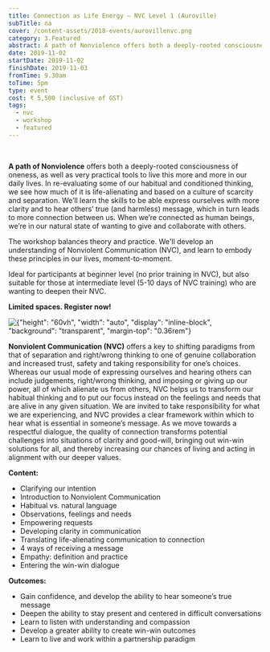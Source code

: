 ```yaml
---
title: Connection as Life Energy – NVC Level 1 (Auroville)
subTitle: na
cover: /content-assets/2018-events/aurovillenvc.png
category: 3.Featured
abstract: A path of Nonviolence offers both a deeply-rooted consciousness of oneness, as well as very practical tools to live this more and more in our daily lives. In re-evaluating some of our habitual and conditioned thinking, we see how much of it is life-alienating and based on a culture of scarcity and separation. We’ll learn the skills to be able express ourselves with more clarity and to hear others’ true (and harmless) message, which in turn leads to more connection between us. When we’re connected as human beings, we’re in our natural state of wanting to give and collaborate with others.
date: 2019-11-02
startDate: 2019-11-02
finishDate: 2019-11-03
fromTime: 9.30am
toTime: 5pm
type: event
cost: ₹ 5,500 (inclusive of GST)
tags:
  - nvc
  - workshop
  - featured
---
```


&nbsp;

**A path of Nonviolence** offers both a deeply-rooted consciousness of oneness, as well as very practical tools to live this more and more in our daily lives. In re-evaluating some of our habitual and conditioned thinking, we see how much of it is life-alienating and based on a culture of scarcity and separation. We’ll learn the skills to be able express ourselves with more clarity and to hear others’ true (and harmless) message, which in turn leads to more connection between us. When we’re connected as human beings, we’re in our natural state of wanting to give and collaborate with others.

The workshop balances theory and practice. We'll develop an understanding of Nonviolent Communication (NVC), and learn to embody these principles in our lives, moment-to-moment.

Ideal for participants at beginner level (no prior training in NVC), but also suitable for those at intermediate level (5-10 days of NVC training) who are wanting to deepen their NVC.

**Limited spaces. Register now!**

![{"height": "60vh", "width": "auto", "display": "inline-block", "background": "transparent", "margin-top": "0.36rem"}](/content-assets/generic-posters/nvc-intro_800X1200.jpg)

**Nonviolent Communication (NVC)** offers a key to shifting paradigms from that of separation and right/wrong thinking to one of genuine collaboration and increased trust, safety and taking responsibility for one’s choices.
Whereas our usual mode of expressing ourselves and hearing others can include judgements, right/wrong thinking, and imposing or giving up our power, all of which alienate us from others, NVC helps us to transform our habitual thinking and to put our focus instead on the feelings and needs that are alive in any given situation. We are invited to take responsibility for what we are experiencing, and NVC provides a clear framework within which to hear what is essential in someone’s message. As we move towards a respectful dialogue, the quality of connection transforms potential challenges into situations of clarity and good-will, bringing out win-win solutions for all, and thereby increasing our chances of living and acting in alignment with our deeper values.

**Content:**

- Clarifying our intention
- Introduction to Nonviolent Communication
- Habitual vs. natural language
- Observations, feelings and needs
- Empowering requests
- Developing clarity in communication
- Translating life-alienating communication to connection
- 4 ways of receiving a message
- Empathy: definition and practice
- Entering the win-win dialogue

**Outcomes:**

- Gain confidence, and develop the ability to hear someone’s true message
- Deepen the ability to stay present and centered in difficult conversations
- Learn to listen with understanding and compassion
- Develop a greater ability to create win-win outcomes
- Learn to live and work within a partnership paradigm
